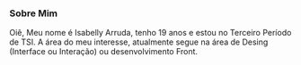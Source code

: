 ### Sobre Mim 
Oiê, Meu nome é Isabelly Arruda, tenho 19 anos e estou no Terceiro Período de TSI. A área do meu interesse, atualmente segue na área de Desing (Interface ou Interação) ou desenvolvimento Front. 
